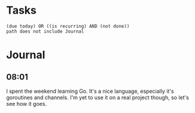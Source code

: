 # Tasks
```tasks
(due today) OR ((is recurring) AND (not done))
path does not include Journal
```
# Journal
## 08:01
I spent the weekend learning Go. It's a nice language, especially it's goroutines and channels. I'm yet to use it on a real project though, so let's see how it goes.